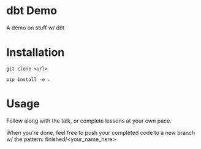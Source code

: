 # dbt Demo
A demo on stuff w/ dbt

# Installation
`git clone <url>`

`pip install -e .`

# Usage
Follow along with the talk, or complete lessons at your own pace.

When you're done, feel free to push your completed code to a new branch w/ the pattern:
finished/<your_name_here>

